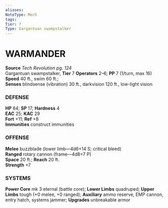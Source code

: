 ```yaml
---
aliases: 
NoteType: Mech
tags: 
Tier: 7
Type: Gargantuan swampstalker
---
```


# WARMANDER

**Source** _Tech Revolution pg. 124_  
Gargantuan swampstalker, **Tier** 7 
**Operators** 2–6; **PP** 7 (1/turn, max 16)  
**Speed** 40 ft., swim 60 ft.;  
**Senses** blindsense (vibration) 30 ft., darkvision 120 ft., low-light vision

### DEFENSE

**HP** 84; **SP** 17; **Hardness** 4  
**EAC** 25; **KAC** 29  
**Fort** +11; **Ref** +8  
**Immunities** construct immunities

### OFFENSE

**Melee** buzzblade (lower limb—4d6+14 S; critical bleed)  
**Ranged** rotary cannon (frame—4d8+7 P)  
**Space** 20 ft.; **Reach** 20 ft.  
**Strength** +7

### SYSTEMS

**Power Core** mk 3 eternal (battle core); **Lower Limbs** quadruped; **Upper Limbs** tough (+0 melee, +0 ranged); **Auxiliary** ammo reserve, EMP cannon, entry hatch, systems jammer; **Upgrades** unbreakable armor
